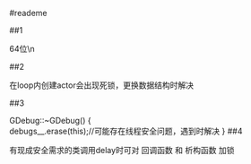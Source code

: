 #reademe

##1

64位\n

##2

在loop内创建actor会出现死锁，更换数据结构时解决

##3

GDebug::~GDebug() {  
   debugs__.erase(this);//可能存在线程安全问题，遇到时解决
}
##4

有现成安全需求的类调用delay时可对 回调函数 和 析构函数 加锁
